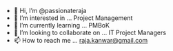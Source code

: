 - 👋 Hi, I’m @passionateraja
- 👀 I’m interested in ... Project Management
- 🌱 I’m currently learning ... PMBoK
- 💞️ I’m looking to collaborate on ... IT Project Managers
- 📫 How to reach me ... raja.kanwar@gmail.com

<!---
passionateraja/passionateraja is a ✨ special ✨ repository because its `README.md` (this file) appears on your GitHub profile.
You can click the Preview link to take a look at your changes.
--->
